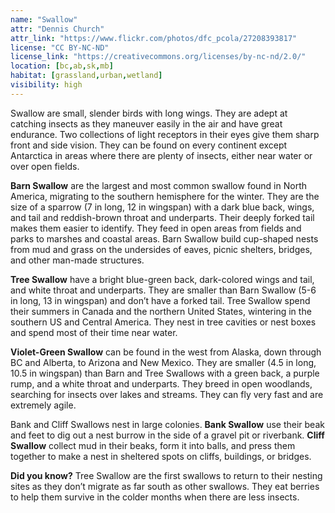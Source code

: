 ```yaml
---
name: "Swallow"
attr: "Dennis Church"
attr_link: "https://www.flickr.com/photos/dfc_pcola/27208393817"
license: "CC BY-NC-ND"
license_link: "https://creativecommons.org/licenses/by-nc-nd/2.0/"
location: [bc,ab,sk,mb]
habitat: [grassland,urban,wetland]
visibility: high
---
```

Swallow are small, slender birds with long wings. They are adept at catching insects as they maneuver easily in the air and have great endurance. Two collections of light receptors in their eyes give them sharp front and side vision. They can be found on every continent except Antarctica in areas where there are plenty of insects, either near water or over open fields.

**Barn Swallow** are the largest and most common swallow found in North America, migrating to the southern hemisphere for the winter. They are the size of a sparrow (7 in long, 12 in wingspan) with a dark blue back, wings, and tail and reddish-brown throat and underparts. Their deeply forked tail makes them easier to identify. They feed in open areas from fields and parks to marshes and coastal areas. Barn Swallow build cup-shaped nests from mud and grass on the undersides of eaves, picnic shelters, bridges, and other man-made structures.

**Tree Swallow** have a bright blue-green back, dark-colored wings and tail, and white throat and underparts. They are smaller than Barn Swallow (5-6 in long, 13 in wingspan) and don’t have a forked tail. Tree Swallow spend their summers in Canada and the northern United States, wintering in the southern US and Central America. They nest in tree cavities or nest boxes and spend most of their time near water.

**Violet-Green Swallow** can be found in the west from Alaska, down through BC and Alberta, to Arizona and New Mexico. They are smaller (4.5 in long, 10.5 in wingspan) than Barn and Tree Swallows with a green back, a purple rump, and a white throat and underparts. They breed in open woodlands, searching for insects over lakes and streams. They can fly very fast and are extremely agile.

Bank and Cliff Swallows nest in large colonies. **Bank Swallow** use their beak and feet to dig out a nest burrow in the side of a gravel pit or riverbank. **Cliff Swallow** collect mud in their beaks, form it into balls, and press them together to make a nest in sheltered spots on cliffs, buildings, or bridges.

**Did you know?** Tree Swallow are the first swallows to return to their nesting sites as they don’t migrate as far south as other swallows. They eat berries to help them survive in the colder months when there are less insects.
